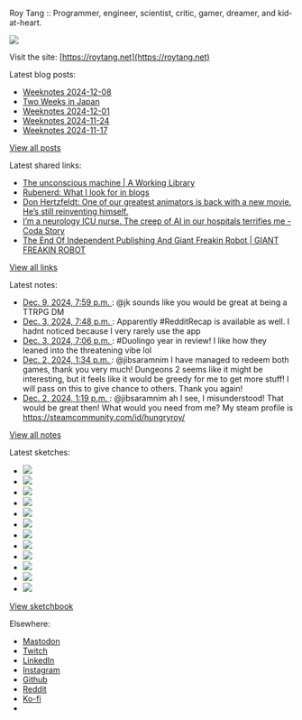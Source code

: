 Roy Tang :: Programmer, engineer, scientist, critic, gamer, dreamer, and kid-at-heart.

![](https://roytang.net/static/img/profile.jpg)

Visit the site: [https://roytang.net](https://roytang.net)

Latest blog posts:

- [Weeknotes 2024-12-08](https://roytang.net/2024/12/weeknotes-12-08/)
- [Two Weeks in Japan](https://roytang.net/2024/12/japan2024/)
- [Weeknotes 2024-12-01](https://roytang.net/2024/12/weeknotes-12-01/)
- [Weeknotes 2024-11-24](https://roytang.net/2024/11/weeknotes-11-24/)
- [Weeknotes 2024-11-17](https://roytang.net/2024/11/weeknotes-11-17/)

[View all posts](https://roytang.net/blog)

Latest shared links:

- [The unconscious machine | A Working Library](https://roytang.net/2024/12/42751efcf9513bfe82801d9e89a7ee3d/)
- [Rubenerd: What I look for in blogs](https://roytang.net/2024/12/1ef6cb8a98c4ef62890350c1b181ad2d/)
- [Don Hertzfeldt: One of our greatest animators is back with a new movie. He’s still reinventing himself.](https://roytang.net/2024/12/f8043d140414489e908904061d85c29c/)
- [I’m a neurology ICU nurse. The creep of AI in our hospitals terrifies me - Coda Story](https://roytang.net/2024/12/e7ee0919187fb63bde930ffe42f912dc/)
- [The End Of Independent Publishing And Giant Freakin Robot | GIANT FREAKIN ROBOT](https://roytang.net/2024/11/bf869e3e55d627a312cad0731435910d/)

[View all links](https://roytang.net/links)

Latest notes:

- [Dec. 9, 2024, 7:59 p.m. ](https://roytang.net/2024/12/113622749985355762/): @jk sounds like you would be great at being a TTRPG DM
- [Dec. 3, 2024, 7:48 p.m. ](https://roytang.net/2024/12/113588730734921834/): Apparently #RedditRecap is available as well. I hadnt noticed because I very rarely use the app
- [Dec. 3, 2024, 7:06 p.m. ](https://roytang.net/2024/12/113588566940387998/): #Duolingo year in review! I like how they leaned into the threatening vibe lol
- [Dec. 2, 2024, 1:34 p.m. ](https://roytang.net/2024/12/113581599540794680/): @jibsaramnim I have managed to redeem both games, thank you very much! Dungeons 2 seems like it might be interesting, but it feels like it would be greedy for me to get more stuff! I will pass on this to give chance to others. Thank you again!
- [Dec. 2, 2024, 1:19 p.m. ](https://roytang.net/2024/12/113581540991571144/): @jibsaramnim ah I see, I misunderstood! That would be great then! What would you need from me? My steam profile is https://steamcommunity.com/id/hungryroy/

[View all notes](https://roytang.net/notes)

Latest sketches:


- ![](https://roytang.net/media/cache/32/e6/32e6bccc49e8369f7e33d4b393e24821.jpg)
- ![](https://roytang.net/media/cache/6d/bb/6dbb65d9198fe1692eed00385ef079c4.jpg)
- ![](https://roytang.net/media/cache/55/78/5578c142afd534e31f9723865e041b14.jpg)
- ![](https://roytang.net/media/cache/11/0b/110b905affbef32264adf4c2f7a3e608.jpg)
- ![](https://roytang.net/media/cache/60/c6/60c68c0db7d473687683874eb35fb4f8.jpg)
- ![](https://roytang.net/media/cache/55/80/5580f7da860316f676969d8b08f2066f.jpg)
- ![](https://roytang.net/media/cache/de/79/de796fdabfe4c65636e385f4dabe7d7d.jpg)
- ![](https://roytang.net/media/cache/f2/b0/f2b07114ca00b8f1da1d37307ce9d52b.jpg)
- ![](https://roytang.net/media/cache/ba/d5/bad5f72b2a016bb45c230ceffd2dc203.jpg)
- ![](https://roytang.net/media/cache/97/f4/97f4800a23c3d65586f62a9904baf15c.jpg)
- ![](https://roytang.net/media/cache/98/b7/98b731ba93be900ebd53bfd8fb391b40.jpg)
- ![](https://roytang.net/media/cache/88/e5/88e59dd5a9e6be8fc0b0d50b79e15161.jpg)

[View sketchbook](https://roytang.net/albums/sketchbook)


Elsewhere:

- [Mastodon](https://indieweb.social/@roytang)
- [Twitch](https://twitch.tv/twitchyroy)
- [LinkedIn](https://www.linkedin.com/in/roytang)
- [Instagram](https://instagram.com/roytang0400)
- [Github](https://github.com/roytang)
- [Reddit](https://reddit.com/u/hungryroy)
- [Ko-fi](https://ko-fi.com/roytang)
- [](mailto:hello@roytang.net)
